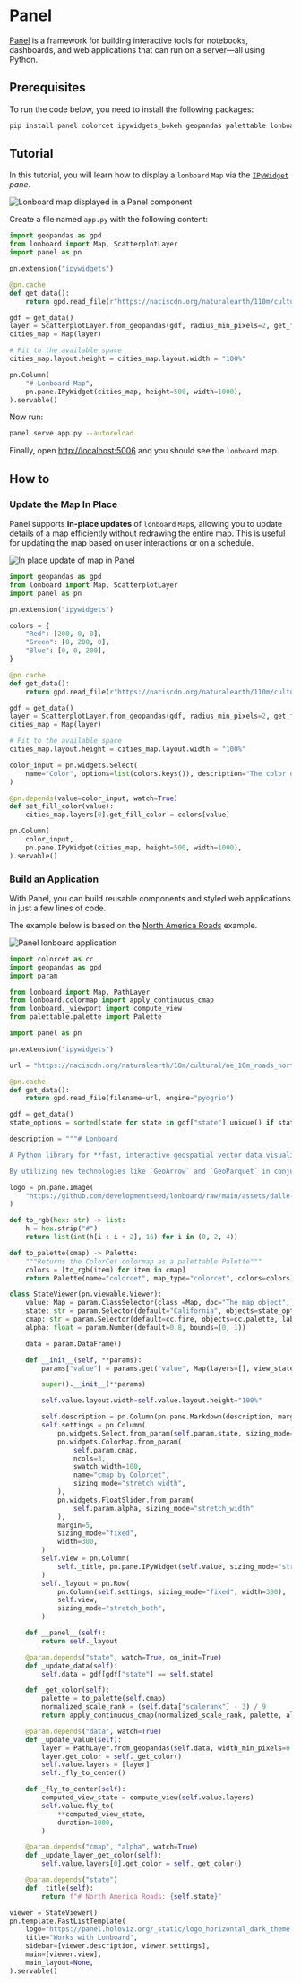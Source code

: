 # Panel

[Panel](https://panel.holoviz.org/) is a framework for building interactive tools for notebooks, dashboards, and web applications that can run on a server—all using Python.

## Prerequisites

To run the code below, you need to install the following packages:

```bash
pip install panel colorcet ipywidgets_bokeh geopandas palettable lonboard pyogrio watchfiles matplotlib pyarrow
```

## Tutorial

In this tutorial, you will learn how to display a `lonboard` `Map` via the [`IPyWidget`](https://panel.holoviz.org/reference/panes/IPyWidget.html) *pane*.

![Lonboard map displayed in a Panel component](../assets/panel-display-example.png)

Create a file named `app.py` with the following content:

```python
import geopandas as gpd
from lonboard import Map, ScatterplotLayer
import panel as pn

pn.extension("ipywidgets")

@pn.cache
def get_data():
    return gpd.read_file(r"https://naciscdn.org/naturalearth/110m/cultural/ne_110m_populated_places_simple.zip")

gdf = get_data()
layer = ScatterplotLayer.from_geopandas(gdf, radius_min_pixels=2, get_fill_color="red")
cities_map = Map(layer)

# Fit to the available space
cities_map.layout.height = cities_map.layout.width = "100%"

pn.Column(
    "# Lonboard Map",
    pn.pane.IPyWidget(cities_map, height=500, width=1000),
).servable()
```

Now run:

```bash
panel serve app.py --autoreload
```

Finally, open [http://localhost:5006](http://localhost:5006) and you should see the `lonboard` map.

## How to

### Update the Map In Place

Panel supports **in-place updates** of `lonboard` `Map`s, allowing you to update details of a map efficiently without redrawing the entire map. This is useful for updating the map based on user interactions or on a schedule.

![In place update of map in Panel](../assets/panel-update-in-place-example.gif)

```python
import geopandas as gpd
from lonboard import Map, ScatterplotLayer
import panel as pn

pn.extension("ipywidgets")

colors = {
    "Red": [200, 0, 0],
    "Green": [0, 200, 0],
    "Blue": [0, 0, 200],
}

@pn.cache
def get_data():
    return gpd.read_file(r"https://naciscdn.org/naturalearth/110m/cultural/ne_110m_populated_places_simple.zip")

gdf = get_data()
layer = ScatterplotLayer.from_geopandas(gdf, radius_min_pixels=2, get_fill_color="red")
cities_map = Map(layer)

# Fit to the available space
cities_map.layout.height = cities_map.layout.width = "100%"

color_input = pn.widgets.Select(
    name="Color", options=list(colors.keys()), description="The color of the points"
)

@pn.depends(value=color_input, watch=True)
def set_fill_color(value):
    cities_map.layers[0].get_fill_color = colors[value]

pn.Column(
    color_input,
    pn.pane.IPyWidget(cities_map, height=500, width=1000),
).servable()
```

### Build an Application

With Panel, you can build reusable components and styled web applications in just a few lines of code.

The example below is based on the [North America Roads](../examples/north-america-roads.ipynb) example.

![Panel lonboard application](../assets/panel-application-example.gif)

```python
import colorcet as cc
import geopandas as gpd
import param

from lonboard import Map, PathLayer
from lonboard.colormap import apply_continuous_cmap
from lonboard._viewport import compute_view
from palettable.palette import Palette

import panel as pn

pn.extension("ipywidgets")

url = "https://naciscdn.org/naturalearth/10m/cultural/ne_10m_roads_north_america.zip"

@pn.cache
def get_data():
    return gpd.read_file(filename=url, engine="pyogrio")

gdf = get_data()
state_options = sorted(state for state in gdf["state"].unique() if state)

description = """# Lonboard

A Python library for **fast, interactive geospatial vector data visualization** in Jupyter (and Panel).

By utilizing new technologies like `GeoArrow` and `GeoParquet` in conjunction with GPU-based map rendering, Lonboard aims to enable visualizing large geospatial datasets interactively through a simple interface."""

logo = pn.pane.Image(
    "https://github.com/developmentseed/lonboard/raw/main/assets/dalle-lonboard.jpg"
)

def to_rgb(hex: str) -> list:
    h = hex.strip("#")
    return list(int(h[i : i + 2], 16) for i in (0, 2, 4))

def to_palette(cmap) -> Palette:
    """Returns the ColorCet colormap as a palettable Palette"""
    colors = [to_rgb(item) for item in cmap]
    return Palette(name="colorcet", map_type="colorcet", colors=colors)

class StateViewer(pn.viewable.Viewer):
    value: Map = param.ClassSelector(class_=Map, doc="The map object", constant=True)
    state: str = param.Selector(default="California", objects=state_options)
    cmap: str = param.Selector(default=cc.fire, objects=cc.palette, label="cmap by Colorcet")
    alpha: float = param.Number(default=0.8, bounds=(0, 1))

    data = param.DataFrame()

    def __init__(self, **params):
        params["value"] = params.get("value", Map(layers=[], view_state={"longitude": -119.81446785010868, "latitude": 36.08305565437565, "zoom": 5}))

        super().__init__(**params)

        self.value.layout.width=self.value.layout.height="100%"

        self.description = pn.Column(pn.pane.Markdown(description, margin=5), logo)
        self.settings = pn.Column(
            pn.widgets.Select.from_param(self.param.state, sizing_mode="stretch_width"),
            pn.widgets.ColorMap.from_param(
                self.param.cmap,
                ncols=3,
                swatch_width=100,
                name="cmap by Colorcet",
                sizing_mode="stretch_width",
            ),
            pn.widgets.FloatSlider.from_param(
                self.param.alpha, sizing_mode="stretch_width"
            ),
            margin=5,
            sizing_mode="fixed",
            width=300,
        )
        self.view = pn.Column(
            self._title, pn.pane.IPyWidget(self.value, sizing_mode="stretch_both")
        )
        self._layout = pn.Row(
            pn.Column(self.settings, sizing_mode="fixed", width=300),
            self.view,
            sizing_mode="stretch_both",
        )

    def __panel__(self):
        return self._layout

    @param.depends("state", watch=True, on_init=True)
    def _update_data(self):
        self.data = gdf[gdf["state"] == self.state]

    def _get_color(self):
        palette = to_palette(self.cmap)
        normalized_scale_rank = (self.data["scalerank"] - 3) / 9
        return apply_continuous_cmap(normalized_scale_rank, palette, alpha=self.alpha)

    @param.depends("data", watch=True)
    def _update_value(self):
        layer = PathLayer.from_geopandas(self.data, width_min_pixels=0.8)
        layer.get_color = self._get_color()
        self.value.layers = [layer]
        self._fly_to_center()

    def _fly_to_center(self):
        computed_view_state = compute_view(self.value.layers)
        self.value.fly_to(
            **computed_view_state,
            duration=1000,
        )

    @param.depends("cmap", "alpha", watch=True)
    def _update_layer_get_color(self):
        self.value.layers[0].get_color = self._get_color()

    @param.depends("state")
    def _title(self):
        return f"# North America Roads: {self.state}"

viewer = StateViewer()
pn.template.FastListTemplate(
    logo="https://panel.holoviz.org/_static/logo_horizontal_dark_theme.png",
    title="Works with Lonboard",
    sidebar=[viewer.description, viewer.settings],
    main=[viewer.view],
    main_layout=None,
).servable()
```
